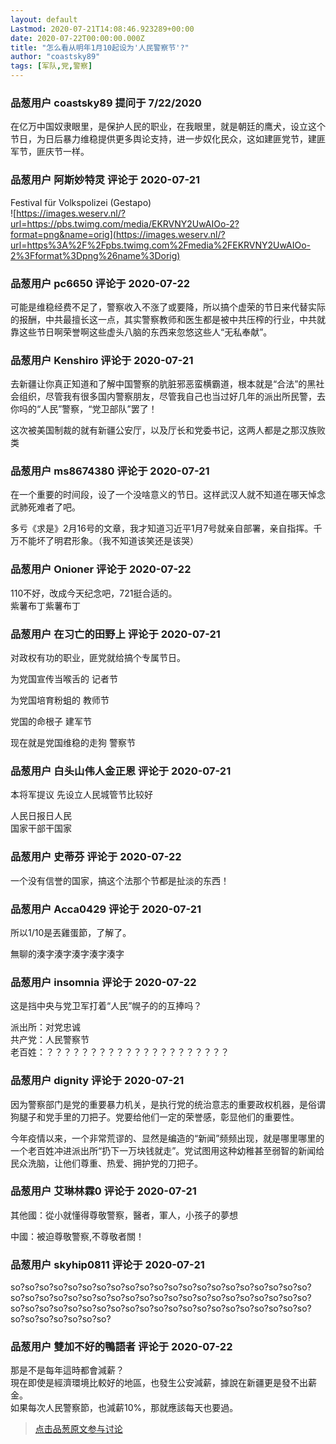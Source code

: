 ```yaml
---
layout: default
Lastmod: 2020-07-21T14:08:46.923289+00:00
date: 2020-07-22T00:00:00.000Z
title: "怎么看从明年1月10起设为'人民警察节'?"
author: "coastsky89"
tags: [军队,党,警察]
---
```



### 品葱用户 **coastsky89** 提问于 7/22/2020
    
在亿万中国奴隶眼里，是保护人民的职业，在我眼里，就是朝廷的鹰犬，设立这个节日，为日后暴力维稳提供更多舆论支持，进一步奴化民众，这如建匪党节，建匪军节，匪庆节一样。
    
                

### 品葱用户 **阿斯妙特灵** 评论于 2020-07-21
        
Festival für Volkspolizei (Gestapo)  
![https://images.weserv.nl/?url=https://pbs.twimg.com/media/EKRVNY2UwAIOo-2?format=png&name=orig](https://images.weserv.nl/?url=https%3A%2F%2Fpbs.twimg.com%2Fmedia%2FEKRVNY2UwAIOo-2%3Fformat%3Dpng%26name%3Dorig)
        
                

### 品葱用户 **pc6650** 评论于 2020-07-22
        
可能是维稳经费不足了，警察收入不涨了或要降，所以搞个虚荣的节日来代替实际的报酬，中共最擅长这一点，其实警察教师和医生都是被中共压榨的行业，中共就靠这些节日啊荣誉啊这些虚头八脑的东西来忽悠这些人“无私奉献”。
        
                

### 品葱用户 **Kenshiro** 评论于 2020-07-21
        
去新疆让你真正知道和了解中国警察的肮脏邪恶蛮横霸道，根本就是“合法”的黑社会组织，尽管我有很多国内警察朋友，尽管我自己也当过好几年的派出所民警，去你吗的“人民”警察，“党卫部队”罢了！  
  
这次被美国制裁的就有新疆公安厅，以及厅长和党委书记，这两人都是之那汉族败类
        
                

### 品葱用户 **ms8674380** 评论于 2020-07-21
        
在一个重要的时间段，设了一个没啥意义的节日。这样武汉人就不知道在哪天悼念武肺死难者了吧。  
  
多亏《求是》2月16号的文章，我才知道习近平1月7号就亲自部署，亲自指挥。千万不能坏了明君形象。（我不知道该笑还是该哭）
        
                

### 品葱用户 **Onioner** 评论于 2020-07-22
        
110不好，改成今天纪念吧，721挺合适的。  
紫薯布丁紫薯布丁
        
                

### 品葱用户 **在习亡的田野上** 评论于 2020-07-21
        
对政权有功的职业，匪党就给搞个专属节日。  
  
为党国宣传当喉舌的 记者节  
  
为党国培育粉蛆的 教师节  
  
党国的命根子 建军节  
  
现在就是党国维稳的走狗 警察节
        
                

### 品葱用户 **白头山伟人金正恩** 评论于 2020-07-21
        
本将军提议 先设立人民城管节比较好  
  
人民日报日人民  
国家干部干国家
        
                

### 品葱用户 **史蒂芬** 评论于 2020-07-22
        
一个没有信誉的国家，搞这个法那个节都是扯淡的东西！
        
                

### 品葱用户 **Acca0429** 评论于 2020-07-21
        
所以1/10是丟雞蛋節，了解了。  
  
無聊的湊字湊字湊字湊字湊字
        
                

### 品葱用户 **insomnia** 评论于 2020-07-22
        
这是挡中央与党卫军打着“人民”幌子的的互捧吗？  
  
派出所：对党忠诚  
共产党：人民警察节  
老百姓：？？？？？？？？？？？？？？？？？？？？？
        
                

### 品葱用户 **dignity** 评论于 2020-07-21
        
因为警察部门是党的重要暴力机关，是执行党的统治意志的重要政权机器，是俗谓狗腿子和党手里的刀把子。党要给他们一定的荣誉感，彰显他们的重要性。  
  
今年疫情以来，一个非常荒谬的、显然是编造的“新闻”频频出现，就是哪里哪里的一个老百姓冲进派出所“扔下一万块钱就走”。党试图用这种幼稚甚至弱智的新闻给民众洗脑，让他们尊重、热爱、拥护党的刀把子。
        
                

### 品葱用户 **艾琳林霖0** 评论于 2020-07-21
        
其他國：從小就懂得尊敬警察，醫者，軍人，小孩子的夢想  
  
中國：被迫尊敬警察,不尊敬者關！
        
                

### 品葱用户 **skyhip0811** 评论于 2020-07-21
        
so?so?so?so?so?so?so?so?so?so?so?so?so?so?so?so?so?so?so?so?so?so?so?so?so?so?so?so?so?so?so?so?so?so?so?so?so?so?so?so?so?so?so?so?so?so?so?so?so?so?so?so?so?so?so?so?so?so?so?so?so?so?so?so?so?so?so?so?so?so?
        
                

### 品葱用户 **雙加不好的鴨語者** 评论于 2020-07-22
        
那是不是每年這時都會減薪？  
現在即使是經濟環境比較好的地區，也發生公安減薪，據說在新疆更是發不出薪金。  
如果每次人民警察節，也減薪10%，那就應該每天也要過。
        
                





> [点击品葱原文参与讨论](https://pincong.rocks/question/28779)

